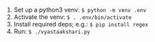 1. Set up a python3 venv: ```$ python -m venv .env```
2. Activate the venv: ```$ . .env/bin/activate```
3. Install required deps; e.g.: ```$ pip install regex```
3. Run: ```$ ./vyastaakshari.py```
